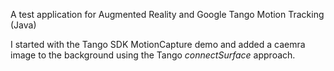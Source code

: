 A test application for Augmented Reality and Google Tango Motion Tracking (Java)

I started with the Tango SDK MotionCapture demo and added a caemra image to the background using the Tango *connectSurface* approach.


